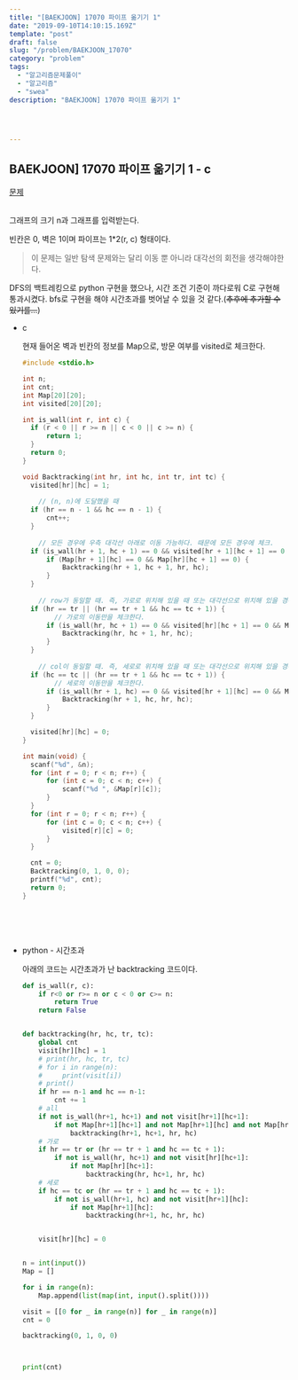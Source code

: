 ```yaml
---
title: "[BAEKJOON] 17070 파이프 옮기기 1"
date: "2019-09-10T14:10:15.169Z"
template: "post"
draft: false
slug: "/problem/BAEKJOON_17070"
category: "problem"
tags:
  - "알고리즘문제풀이"
  - "알고리즘"
  - "swea"
description: "BAEKJOON] 17070 파이프 옮기기 1"




---
```






## BAEKJOON] 17070 파이프 옮기기 1 - c

[문제](<https://www.acmicpc.net/problem/17070>)<br><br>

그래프의 크기 n과 그래프를 입력받는다.

빈칸은 0, 벽은 1이며 파이프는 1*2(r, c) 형태이다. 

> 이 문제는 일반 탐색 문제와는 달리 이동 뿐 아니라 대각선의 회전을 생각해야한다. 

DFS의 백트레킹으로 python 구현을 했으나, 시간 조건 기준이 까다로워 C로 구현해 통과시켰다. bfs로 구현을 해야 시간초과를 벗어날 수 있을 것 같다.(<del>추후에 추가할 수 있기를...</del>)



- c

  현재 들어온 벽과 빈칸의 정보를 Map으로, 방문 여부를 visited로 체크한다.

  ```c
  #include <stdio.h>
  
  int n;
  int cnt;
  int Map[20][20];
  int visited[20][20];
  
  int is_wall(int r, int c) {
  	if (r < 0 || r >= n || c < 0 || c >= n) {
  		return 1;
  	}
  	return 0;
  }
  
  void Backtracking(int hr, int hc, int tr, int tc) {
  	visited[hr][hc] = 1;
  	
      // (n, n)에 도달했을 때
  	if (hr == n - 1 && hc == n - 1) {
  		cnt++;
  	}
      
      // 모든 경우에 우측 대각선 아래로 이동 가능하다. 때문에 모든 경우에 체크.
  	if (is_wall(hr + 1, hc + 1) == 0 && visited[hr + 1][hc + 1] == 0 && Map[hr + 1][hc + 1] == 0) {
  		if (Map[hr + 1][hc] == 0 && Map[hr][hc + 1] == 0) {
  			Backtracking(hr + 1, hc + 1, hr, hc);
  		}
  	}
      
      // row가 동일할 때. 즉, 가로로 위치해 있을 때 또는 대각선으로 위치해 있을 경우
  	if (hr == tr || (hr == tr + 1 && hc == tc + 1)) {
          // 가로의 이동만을 체크한다.
  		if (is_wall(hr, hc + 1) == 0 && visited[hr][hc + 1] == 0 && Map[hr][hc + 1] == 0) {
  			Backtracking(hr, hc + 1, hr, hc);
  		}
  	}
      
      // col이 동일할 때. 즉, 세로로 위치해 있을 때 또는 대각선으로 위치해 있을 경우
  	if (hc == tc || (hr == tr + 1 && hc == tc + 1)) {
          // 세로의 이동만을 체크한다.
  		if (is_wall(hr + 1, hc) == 0 && visited[hr + 1][hc] == 0 && Map[hr + 1][hc] == 0) {
  			Backtracking(hr + 1, hc, hr, hc);
  		}
  	}
  
  	visited[hr][hc] = 0;
  }
  
  int main(void) {
  	scanf("%d", &n);
  	for (int r = 0; r < n; r++) {
  		for (int c = 0; c < n; c++) {
  			scanf("%d ", &Map[r][c]);
  		}
  	}
  	for (int r = 0; r < n; r++) {
  		for (int c = 0; c < n; c++) {
  			visited[r][c] = 0;
  		}
  	}
  
  	cnt = 0;
  	Backtracking(0, 1, 0, 0);
  	printf("%d", cnt);
  	return 0;
  }
  ```

  <br><br><br>

- python - 시간초과

  아래의 코드는 시간초과가 난 backtracking 코드이다. 

  ```python
  def is_wall(r, c):
      if r<0 or r>= n or c < 0 or c>= n:
          return True
      return False
  
  
  def backtracking(hr, hc, tr, tc):
      global cnt
      visit[hr][hc] = 1
      # print(hr, hc, tr, tc)
      # for i in range(n):
      #     print(visit[i])
      # print()
      if hr == n-1 and hc == n-1:
          cnt += 1
      # all
      if not is_wall(hr+1, hc+1) and not visit[hr+1][hc+1]:
          if not Map[hr+1][hc+1] and not Map[hr+1][hc] and not Map[hr][hc+1]:
              backtracking(hr+1, hc+1, hr, hc)
      # 가로
      if hr == tr or (hr == tr + 1 and hc == tc + 1):
          if not is_wall(hr, hc+1) and not visit[hr][hc+1]:
              if not Map[hr][hc+1]:
                  backtracking(hr, hc+1, hr, hc)
      # 세로
      if hc == tc or (hr == tr + 1 and hc == tc + 1):
          if not is_wall(hr+1, hc) and not visit[hr+1][hc]:
              if not Map[hr+1][hc]:
                  backtracking(hr+1, hc, hr, hc)
  
  
      visit[hr][hc] = 0
  
  
  n = int(input())
  Map = []
  
  for i in range(n):
      Map.append(list(map(int, input().split())))
  
  visit = [[0 for _ in range(n)] for _ in range(n)]
  cnt = 0
  
  backtracking(0, 1, 0, 0)
  
  
  
  print(cnt)
  ```

  

